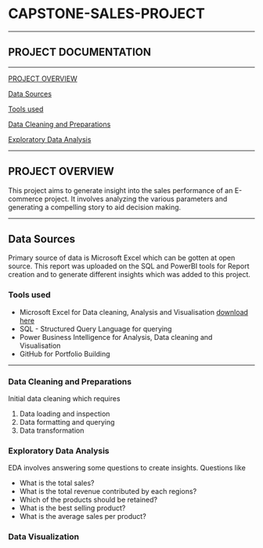# CAPSTONE-SALES-PROJECT

---
## PROJECT DOCUMENTATION
---

[PROJECT OVERVIEW](#project-overview)

[Data Sources](#data-sources)

[Tools used](#tools-used)

[Data Cleaning and Preparations](#data-cleaning-and-preparations)

[Exploratory Data Analysis](#exploratory-data-analysis)

---
## PROJECT OVERVIEW

This project aims to generate insight into the sales performance of an E-commerce project. It involves analyzing the various parameters and generating a compelling story to aid decision making. 

---
## Data Sources

Primary source of data is Microsoft Excel which can be gotten at open source. This report was uploaded on the SQL and PowerBI tools for Report creation and to generate different insights which was added to this project.

### Tools used
- Microsoft Excel for Data cleaning, Analysis and Visualisation [download here](https://www.microsoft.com)
- SQL - Structured Query Language for querying
- Power Business Intelligence for Analysis, Data cleaning and Visualisation
- GitHub for Portfolio Building

---
### Data Cleaning and Preparations
  Initial data cleaning which requires 
  1. Data loading and inspection
  2. Data formatting and querying
  3. Data transformation


### Exploratory Data Analysis
EDA involves answering some questions to create insights. Questions like
- What is the total sales?
- What is the total revenue contributed by each regions?
- Which of the products should be retained?
- What is the best selling product?
- What is the average sales per product?


### Data Visualization
